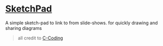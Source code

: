 # [SketchPad](https://hackyourfuture.be/sketchpad)

A simple sketch-pad to link to from slide-shows.  for quickly drawing and sharing diagrams

> all credit to [C-Coding](https://github.com/C-Coding/Sketchpad)

